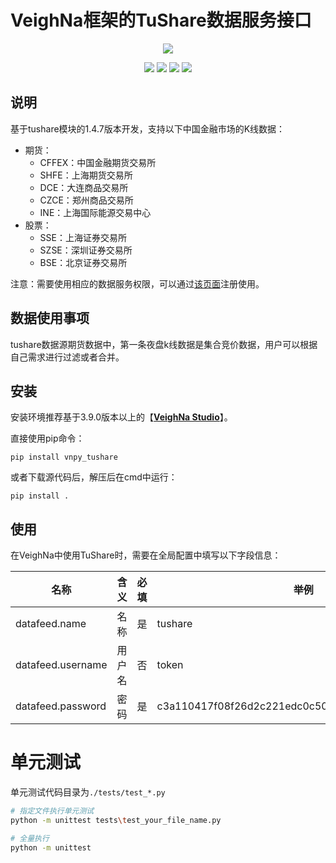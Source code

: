 # VeighNa框架的TuShare数据服务接口

<p align="center">
  <img src ="https://vnpy.oss-cn-shanghai.aliyuncs.com/vnpy-logo.png"/>
</p>

<p align="center">
    <img src ="https://img.shields.io/badge/version-1.4.7.0-blueviolet.svg"/>
    <img src ="https://img.shields.io/badge/platform-windows|linux|macos-yellow.svg"/>
    <img src ="https://img.shields.io/badge/python-3.10|3.11|3.12-blue.svg"/>
    <img src ="https://img.shields.io/github/license/vnpy/vnpy.svg?color=orange"/>
</p>

## 说明

基于tushare模块的1.4.7版本开发，支持以下中国金融市场的K线数据：

* 期货：
  * CFFEX：中国金融期货交易所
  * SHFE：上海期货交易所
  * DCE：大连商品交易所
  * CZCE：郑州商品交易所
  * INE：上海国际能源交易中心
* 股票：
  * SSE：上海证券交易所
  * SZSE：深圳证券交易所
  * BSE：北京证券交易所

注意：需要使用相应的数据服务权限，可以通过[该页面](https://www.tushare.pro)注册使用。

## 数据使用事项

tushare数据源期货数据中，第一条夜盘k线数据是集合竞价数据，用户可以根据自己需求进行过滤或者合并。

## 安装

安装环境推荐基于3.9.0版本以上的【[**VeighNa Studio**](https://www.vnpy.com)】。

直接使用pip命令：

```
pip install vnpy_tushare
```


或者下载源代码后，解压后在cmd中运行：

```
pip install .
```


## 使用

在VeighNa中使用TuShare时，需要在全局配置中填写以下字段信息：

|名称|含义|必填|举例|
|---------|----|---|---|
|datafeed.name|名称|是|tushare|
|datafeed.username|用户名|否|token|
|datafeed.password|密码|是|c3a110417f08f26d2c221edc0c50d4a8a5001502eea89cf5|


# 单元测试

单元测试代码目录为`./tests/test_*.py`
```sh
# 指定文件执行单元测试
python -m unittest tests\test_your_file_name.py

# 全量执行
python -m unittest
```
